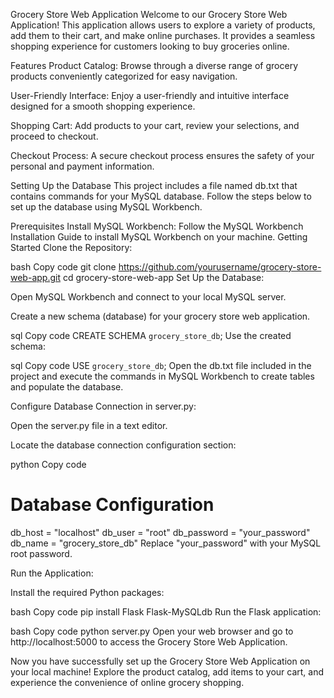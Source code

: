 Grocery Store Web Application
Welcome to our Grocery Store Web Application! This application allows users to explore a variety of products, add them to their cart, and make online purchases. It provides a seamless shopping experience for customers looking to buy groceries online.

Features
Product Catalog: Browse through a diverse range of grocery products conveniently categorized for easy navigation.

User-Friendly Interface: Enjoy a user-friendly and intuitive interface designed for a smooth shopping experience.

Shopping Cart: Add products to your cart, review your selections, and proceed to checkout.

Checkout Process: A secure checkout process ensures the safety of your personal and payment information.

Setting Up the Database
This project includes a file named db.txt that contains commands for your MySQL database. Follow the steps below to set up the database using MySQL Workbench.

Prerequisites
Install MySQL Workbench: Follow the MySQL Workbench Installation Guide to install MySQL Workbench on your machine.
Getting Started
Clone the Repository:

bash
Copy code
git clone https://github.com/yourusername/grocery-store-web-app.git
cd grocery-store-web-app
Set Up the Database:

Open MySQL Workbench and connect to your local MySQL server.

Create a new schema (database) for your grocery store web application.

sql
Copy code
CREATE SCHEMA `grocery_store_db`;
Use the created schema:

sql
Copy code
USE `grocery_store_db`;
Open the db.txt file included in the project and execute the commands in MySQL Workbench to create tables and populate the database.

Configure Database Connection in server.py:

Open the server.py file in a text editor.

Locate the database connection configuration section:

python
Copy code
# Database Configuration
db_host = "localhost"
db_user = "root"
db_password = "your_password"
db_name = "grocery_store_db"
Replace "your_password" with your MySQL root password.

Run the Application:

Install the required Python packages:

bash
Copy code
pip install Flask Flask-MySQLdb
Run the Flask application:

bash
Copy code
python server.py
Open your web browser and go to http://localhost:5000 to access the Grocery Store Web Application.

Now you have successfully set up the Grocery Store Web Application on your local machine! Explore the product catalog, add items to your cart, and experience the convenience of online grocery shopping.
